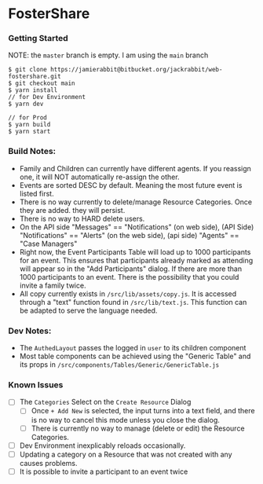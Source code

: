 # FosterShare

### Getting Started

NOTE: the `master` branch is empty. I am using the `main` branch

```
$ git clone https://jamierabbit@bitbucket.org/jackrabbit/web-fostershare.git
$ git checkout main
$ yarn install
// for Dev Environment
$ yarn dev

// for Prod
$ yarn build
$ yarn start
```

### Build Notes:

- Family and Children can currently have different agents. If you reassign one, it will NOT automatically re-assign the other.
- Events are sorted DESC by default. Meaning the most future event is listed first.
- There is no way currently to delete/manage Resource Categories. Once they are added. they will persist.
- There is no way to HARD delete users.
- On the API side "Messages" == "Notifications" (on web side), (API Side) "Notifications" == "Alerts" (on the web side), (api side) "Agents" == "Case Managers"
- Right now, the Event Participants Table will load up to 1000 participants for an event.
  This ensures that participants already marked as attending will appear so in the "Add Participants" dialog. If there are more than 1000 participants to an event.
  There is the possibility that you could invite a family twice.
- All copy currently exists in `/src/lib/assets/copy.js`. It is accessed through a "text" function found in `/src/lib/text.js`. This function can be adapted to serve the language needed.

### Dev Notes:

- The `AuthedLayout` passes the logged in `user` to its children component
- Most table components can be achieved using the "Generic Table" and its props in `/src/components/Tables/Generic/GenericTable.js`

### Known Issues

- [ ] The `Categories` Select on the `Create Resource` Dialog
  - [ ] Once `+ Add New` is selected, the input turns into a text field, and there is no way to cancel this mode unless you close the dialog.
  - [ ] There is currently no way to manage (delete or edit) the Resource Categories.
- [ ] Dev Environment inexplicably reloads occasionally.
- [ ] Updating a category on a Resource that was not created with any causes problems.
- [ ] It is possible to invite a participant to an event twice
